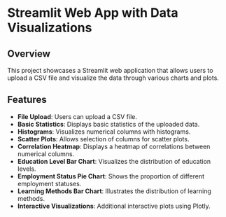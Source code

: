 # Streamlit Web App with Data Visualizations

## Overview
This project showcases a Streamlit web application that allows users to upload a CSV file and visualize the data through various charts and plots.

## Features
- **File Upload**: Users can upload a CSV file.
- **Basic Statistics**: Displays basic statistics of the uploaded data.
- **Histograms**: Visualizes numerical columns with histograms.
- **Scatter Plots**: Allows selection of columns for scatter plots.
- **Correlation Heatmap**: Displays a heatmap of correlations between numerical columns.
- **Education Level Bar Chart**: Visualizes the distribution of education levels.
- **Employment Status Pie Chart**: Shows the proportion of different employment statuses.
- **Learning Methods Bar Chart**: Illustrates the distribution of learning methods.
- **Interactive Visualizations**: Additional interactive plots using Plotly.
